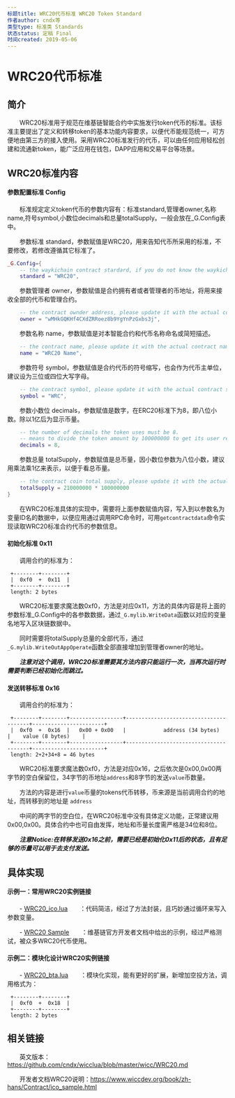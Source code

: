 ```yaml
---
标题title: WRC20代币标准 WRC20 Token Standard
作者author: cndx等
类型type: 标准类 Standards
状态status: 定稿 Final
时间created: 2019-05-06
---
```


# WRC20代币标准


## 简介

　　WRC20标准用于规范在维基链智能合约中实施发行token代币的标准。该标准主要提出了定义和转移token的基本功能内容要求，以便代币能规范统一，可方便地由第三方的接入使用。采用WRC20标准发行的代币，可以由任何应用轻松创建和流通新token，能广泛应用在钱包，DAPP应用和交易平台等场景。

## WRC20标准内容

#### 参数配置标准 Config

　　标准规定定义token代币的参数内容有：标准standard,管理者owner,名称name,符号symbol,小数位decimals和总量totalSupply。一般会放在_G.Config表中。

　　参数标准 standard，参数赋值是WRC20，用来告知代币所采用的标准，不要修改，若修改遵循其它标准了。
``` lua
_G.Config={
    -- the waykichain contract stardard, if you do not know the waykichain stardard, please do not change it.
    standard = "WRC20",
```
　　参数管理者 owner，参数赋值是合约拥有者或者管理者的币地址，将用来接收全部的代币和管理合约。
``` lua
    -- the contract ownder address, please update it with the actual contract owner address.
    owner = "wMHkGQKHf4CXdZRRoez8b9YgYnPzGxbs3j",
```
　　参数名称 name，参数赋值是对本智能合约和代币名称命名或简短描述。
``` lua
    -- the contract name, please update it with the actual contract name.
    name = "WRC20 Name",
```
　　参数符号 symbol，参数赋值是合约代币的符号缩写，也会作为代币主单位，建议设为三位或四位大写字母。
``` lua
    -- the contract symbol, please update it with the actual contract symbol.
    symbol = "WRC",
```
　　参数小数位 decimals，参数赋值是数字，在ERC20标准下为8，即八位小数。除以1亿后为显示币量。
``` lua
    -- the number of decimals the token uses must be 8.
    -- means to divide the token amount by 100000000 to get its user representation.
    decimals = 8,
```
　　参数总量 totalSupply，参数赋值是总币量，因小数位参数为八位小数，建议用乘法乘1亿来表示，以便于看总币量。
``` lua
    -- the contract coin total supply, please update it with the actual contract symbol.
    totalSupply = 210000000 * 100000000
}
```
　　在WRC20标准具体的实现中，需要将上面参数赋值内容，写入到以参数名为变量ID名的数据中，以便应用通过调用RPC命令时，可用`getcontractdata`命令实现读取WRC20标准合约代币的参数信息。
  

#### 初始化标准 0x11

　　调用合约的标准为：
```
 +--------+--------+
 |  0xf0  +  0x11  | 
 +--------+--------+
 length: 2 bytes
```
　　WRC20标准要求魔法数0xf0，方法是对应0x11，方法的具体内容是将上面的参数标准_G.Config中的各参数数据，通过`_G.mylib.WriteData`函数以对应的变量名地写入区块链数据中。
  
　　同时需要将totalSupply总量的全部代币，通过`_G.mylib.WriteOutAppOperate`函数全部直接增加到管理者owner的地址。

　　***注意对这个调用，WRC20标准需要其方法内容只能运行一次，当再次运行时需要判断已经初始化而跳过。***
  

#### 发送转移标准 0x16

　　调用合约的标准为：
```
 +--------+--------+-----------------+---------------------------------------+-----------------------+
 |  0xf0  +  0x16  |   0x00 + 0x00   |            address (34 bytes)         |    value (8 bytes)    | 
 +--------+--------+-----------------+---------------------------------------+-----------------------+
 length: 2+2+34+8 = 46 bytes
```
　　WRC20标准要求魔法数0xf0，方法是对应0x16，之后依次是0x00,0x00两字节的空白保留位，34字节的币地址`address`和8字节的发送`value`币数量。

　　方法的内容是进行`value`币量的tokens代币转移，币来源是当前调用合约的地址，而转移到的地址是 `address`

　　中间的两字节的空白位，在WRC20标准中没有具体定义功能，正常建议用0x00,0x00。具体合约中也可自由发挥，地址和币量长度需严格是34位和8位。

　　***注意Notice:在转移发送0x16之前，需要已经是初始化0x11后的状态，且有足够的币量可以用于去支付发送。***
  

## 具体实现

#### 示例一：常用WRC20实例链接
　　- [WRC20_ico.lua](https://github.com/GitHubbard/wicc-contract-ext-lua/blob/master/ico.lua)　　：代码简洁，经过了方法封装，且巧妙通过循环来写入参数变量。
  
　　- [WRC20 Sample](https://www.wiccdev.org/book/zh-hans/Contract/ico_sample.html)　　：维基链官方开发者文档中给出的示例，经过严格测试，被众多WRC20代币使用。


#### 示例二：模块化设计WRC20实例链接
　　- [WRC20_bta.lua](https://github.com/cndx/wicclua/blob/master/bta.lua)　　：模块化实现，能有更好的扩展，新增加空投方法，调用格式为：
```
 +--------+--------+
 |  0xf0  +  0x18  | 
 +--------+--------+
 length: 2 bytes
```

## 相关链接

　　英文版本：https://github.com/cndx/wicclua/blob/master/wicc/WRC20.md
  
　　开发者文档WRC20说明：https://www.wiccdev.org/book/zh-hans/Contract/ico_sample.html
